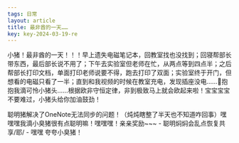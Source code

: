 ```yaml
---
tags: 日常
layout: article
title: 最非酋的一天……  
key: key-2024-03-19-re
---
```


小猪！最非酋的一天！！！早上遗失电磁笔记本，回教室找也没找到；回寝帮部长带东西，最后部长说不用了；下午去实验室但老师在忙，从两点等到四点半；之后帮部长打印文档，单面打印老师说要不得，跑去打印了双面；实验室终于开门，但想看的电磁只看了一半；直到和我视频的时候在教室充电，发现插座没电……🤗<!--more-->抱抱我滴可怜小猪头……根据欧非守恒定律，非到极致马上就会欧起来啦！宝宝宝宝不要难过，小猪头给你加油鼓劲！ 
  
聪明猪解决了OneNote无法同步的问题！（炖炖瞎整了半天也不知道咋回事）嘿嘿嘿我滴小臭猪很有点聪明嘛！嘿嘿嘿！亲亲奖励~~~ - 聪明焖焖会乱点恢复共享/耶/ - 嘿嘿 夸夸小臭猪！
